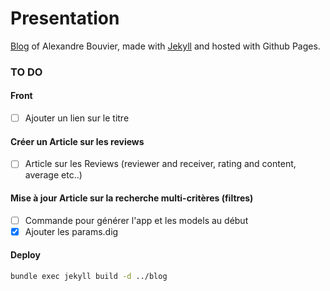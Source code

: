 # Presentation

[Blog](http://www.alexandrebouvier.fr/) of Alexandre Bouvier, made with [Jekyll](https://jekyllrb.com/) and hosted with Github Pages.

### TO DO

#### Front

- [ ] Ajouter un lien sur le titre

#### Créer un Article sur les reviews

- [ ] Article sur les Reviews (reviewer and receiver, rating and content, average etc..)

#### Mise à jour Article sur la recherche multi-critères (filtres)

- [ ] Commande pour générer l'app et les models au début
- [x] Ajouter les params.dig

#### Deploy

```sh
bundle exec jekyll build -d ../blog
```
